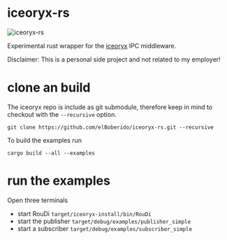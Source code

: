 # iceoryx-rs

![iceoryx-rs](https://user-images.githubusercontent.com/56729607/72765849-bf8a7980-3bee-11ea-9153-7e43215e9ca2.png)

Experimental rust wrapper for the [iceoryx](https://github.com/eclipse/iceoryx) IPC middleware.

Disclaimer: This is a personal side project and not related to my employer!

# clone an build

The iceoryx repo is include as git submodule, therefore keep in mind to checkout with the `--recursive` option.
```
git clone https://github.com/elBoberido/iceoryx-rs.git --recursive
```

To build the examples run
```
cargo build --all --examples
```

# run the examples
Open three terminals
- start RouDi `target/iceoryx-install/bin/RouDi`
- start the publisher `target/debug/examples/publisher_simple`
- start a subscriber `target/debug/examples/subscriber_simple`
